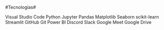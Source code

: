 







































#Tecnologías#

Visual Studio Code Python Jupyter Pandas Matplotlib Seaborn scikit-learn Streamlit GitHub Git Power BI Discord Slack Google Meet Google Drive

